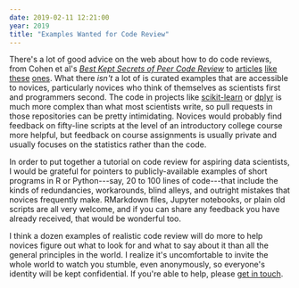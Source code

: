 ```yaml
---
date: 2019-02-11 12:21:00
year: 2019
title: "Examples Wanted for Code Review"
---
```


There's a lot of good advice on the web about how to do code reviews,
from Cohen et al's *[Best Kept Secrets of Peer Code Review](https://smartbear.com/resources/ebooks/best-kept-secrets-of-code-review/)*
to [articles](https://hackernoon.com/code-reviews-8c496601b9a9)
[like](https://medium.freecodecamp.org/unlearning-toxic-behaviors-in-a-code-review-culture-b7c295452a3c)
[these](https://mtlynch.io/human-code-reviews-1/)
[ones]( https://mtlynch.io/human-code-reviews-2/).
What there *isn't* a lot of is curated examples that are accessible to novices,
particularly novices who think of themselves as scientists first and programmers second.
The code in projects like [scikit-learn](https://github.com/scikit-learn/scikit-learn)
or [dplyr](https://github.com/tidyverse/dplyr) is much more complex than what most scientists write,
so pull requests in those repositories can be pretty intimidating.
Novices would probably find feedback on fifty-line scripts at the level of an introductory college course more helpful,
but feedback on course assignments is usually private
and usually focuses on the statistics rather than the code.

In order to put together a tutorial on code review for aspiring data scientists,
I would be grateful for pointers to publicly-available examples of short programs in R or Python---say,
20 to 100 lines of code---that include the kinds of redundancies, workarounds, blind alleys, and outright mistakes that novices frequently make.
RMarkdown files, Jupyter notebooks, or plain old scripts are all very welcome,
and if you can share any feedback you have already received,
that would be wonderful too.

I think a dozen examples of realistic code review will do more to help novices figure out what to look for and what to say about it
than all the general principles in the world.
I realize it's uncomfortable to invite the whole world to watch you stumble,
even anonymously,
so everyone's identity will be kept confidential.
If you're able to help,
please [get in touch](mailto:gvwilson@third-bit.com).
